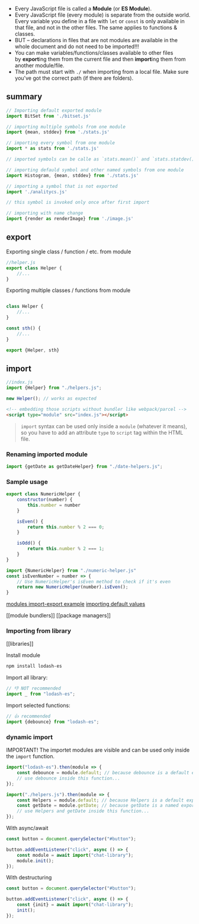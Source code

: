 - Every JavaScript file is called a **Module** (or **ES Module**).
- Every JavaScript file (every module) is separate from the outside world. Every variable you define in a file with `let` or `const` is only available in that file, and not in the other files. The same applies to functions & classes.
- BUT – declarations in files that are not modules are available in the whole document and do not need to be imported!!!
- You can make variables/functions/classes available to other files by **export**ing them from the current file and then **import**ing them from another module/file.
- The path must start with `./` when importing from a local file. Make sure you've got the correct path (if there are folders).

## summary

```js
// Importing default exported module
import BitSet from './bitset.js'
```

```js
// importing multiple symbols from one module
import {mean, stddev} from './stats.js'
```

```js
// importing every symbol from one module
import * as stats from './stats.js'

// imported symbols can be calle as `stats.mean()` and `stats.statdev()`
```

```js
// importing defauld symbol and other named symbols from one module
import Histogram, {mean, stddev} from './stats.js'
```

```js
// importing a symbol that is not exported
import './analitycs.js'

// this symbol is invoked only once after first import
```

```js
// importing with name change
import {render as renderImage} from './image.js'
```

## export

Exporting single class / function / etc. from module

```js
//helper.js
export class Helper {
	//...
}
```

Exporting multiple classes / functions from module

```js

class Helper {
	//...
}

const sth() {
	//...
}

export {Helper, sth}

```

## import

```js
//index.js
import {Helper} from "./helpers.js";

new Helper(); // works as expected
```

```html
<!-- embedding those scripts without bundler like webpack/parcel -->
<script type="module" src="index.js"></script>
```

> `import` syntax can be used only inside a `module` (whatever it means), so you have to add an attribute `type` to `script` tag within the HTML file.

### Renaming imported module
```javascript
import {getDate as getDateHelper} from "./date-helpers.js";
```

### Sample usage
```js
export class NumericHelper {
    constructor(number) {
        this.number = number
    }

    isEven() {
        return this.number % 2 === 0;
    }

    isOdd() {
        return this.number % 2 === 1;
    }
}
```

```js
import {NumericHelper} from "./numeric-helper.js"
const isEvenNumber = number => {
    // Use NumericHelper's isEven method to check if it's even
    return new NumericHelper(number).isEven();
}
```

[modules import-export example](modules-import-export-example)
[importing default values](exporting-importing-default-values.md)

[[module bundlers]]
[[package managers]]

### Importing from library
[[libraries]]

Install module
```bash
npm install lodash-es
```

Import all library:
```javascript
// 👎 NOT recommended
import _ from "lodash-es";
```

Import selected functions:
```javascript
// 👍 recommended
import {debounce} from "lodash-es";
```

### dynamic import

IMPORTANT! The importet modules are visible and can be used only inside the `import` function.

```javascript
import("lodash-es").then(module => {
    const debounce = module.default; // because debounce is a default export
    // use debounce inside this function...
});

import("./helpers.js").then(module => {
    const Helpers = module.default; // because Helpers is a default export
    const getDate = module.getDate; // because getDate is a named export
    // use Helpers and getDate inside this function...
});
```

With async/await
```javascript
const button = document.querySelector("#button");

button.addEventListener("click", async () => {
    const module = await import("chat-library");
    module.init();
});
```

With destructuring
```javascript
const button = document.querySelector("#button");

button.addEventListener("click", async () => {
    const {init} = await import("chat-library");
    init();
});
```